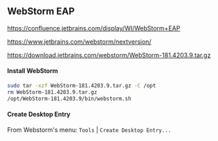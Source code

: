## WebStorm EAP

https://confluence.jetbrains.com/display/WI/WebStorm+EAP

https://www.jetbrains.com/webstorm/nextversion/

https://download.jetbrains.com/webstorm/WebStorm-181.4203.9.tar.gz

#### Install WebStorm

```bash
sudo tar -xzf WebStorm-181.4203.9.tar.gz -C /opt
rm WebStorm-181.4203.9.tar.gz
/opt/WebStorm-181.4203.9/bin/webstorm.sh
```

#### Create Desktop Entry

From Webstorm's menu: `Tools` | `Create Desktop Entry...`
